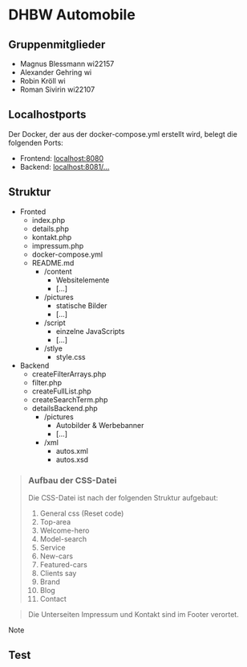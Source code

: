 # DHBW Automobile

## Gruppenmitglieder
- Magnus Blessmann   wi22157
- Alexander Gehring  wi
- Robin Kröll        wi
- Roman Sivirin      wi22107

## Localhostports
Der Docker, der aus der docker-compose.yml erstellt wird, belegt die folgenden Ports: 
- Frontend: [localhost:8080](http://localhost:8080)
- Backend: [localhost:8081/...](http://localhost:8081/)

## Struktur
- Fronted
  - index.php
  - details.php
  - kontakt.php
  - impressum.php
  - docker-compose.yml
  - README.md
    - /content
      - Websitelemente
      - [...]
    - /pictures
      - statische Bilder
      - [...]
    - /script
      - einzelne JavaScripts
      - [...]
    - /stlye
      - style.css
- Backend
  - createFilterArrays.php
  - filter.php
  - createFullList.php
  - createSearchTerm.php
  - detailsBackend.php
    - /pictures
      - Autobilder & Werbebanner
      - [...]
    - /xml
      - autos.xml
      - autos.xsd


>### Aufbau der CSS-Datei
>Die CSS-Datei ist nach der folgenden Struktur aufgebaut:
>1. General css (Reset code)
>2. Top-area
>3. Welcome-hero
>4. Model-search
>5. Service
>6. New-cars
>7. Featured-cars
>8. Clients say
>9. Brand
>10. Blog
>11. Contact



>Die Unterseiten Impressum und Kontakt sind im Footer verortet.

>[!NOTE]
>## Test
